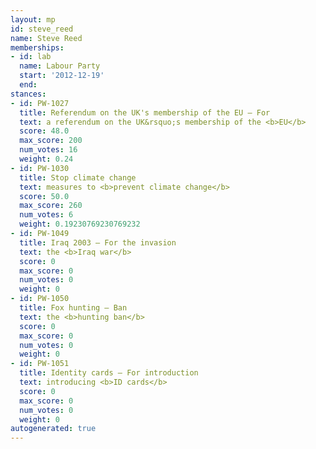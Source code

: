 ```yaml
---
layout: mp
id: steve_reed
name: Steve Reed
memberships:
- id: lab
  name: Labour Party
  start: '2012-12-19'
  end: 
stances:
- id: PW-1027
  title: Referendum on the UK's membership of the EU — For
  text: a referendum on the UK&rsquo;s membership of the <b>EU</b>
  score: 48.0
  max_score: 200
  num_votes: 16
  weight: 0.24
- id: PW-1030
  title: Stop climate change
  text: measures to <b>prevent climate change</b>
  score: 50.0
  max_score: 260
  num_votes: 6
  weight: 0.19230769230769232
- id: PW-1049
  title: Iraq 2003 — For the invasion
  text: the <b>Iraq war</b>
  score: 0
  max_score: 0
  num_votes: 0
  weight: 0
- id: PW-1050
  title: Fox hunting — Ban
  text: the <b>hunting ban</b>
  score: 0
  max_score: 0
  num_votes: 0
  weight: 0
- id: PW-1051
  title: Identity cards — For introduction
  text: introducing <b>ID cards</b>
  score: 0
  max_score: 0
  num_votes: 0
  weight: 0
autogenerated: true
---
```

